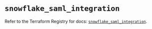 # `snowflake_saml_integration`

Refer to the Terraform Registry for docs: [`snowflake_saml_integration`](https://registry.terraform.io/providers/snowflake-labs/snowflake/0.87.2/docs/resources/saml_integration).
